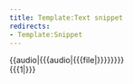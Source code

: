 ```yaml
---
title: Template:Text snippet
redirects:
- Template:Snippet
---
```


<div class="card text-snippet" data-audio="{{filepath:{{{audio|{{{file|}}}}}}}}">
{{audio|{{{audio|{{{file|}}}}}}}}
<div data-translate="true">{{{1|}}}</div>
</div>